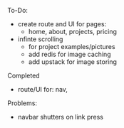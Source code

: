 To-Do:
- create route and UI for pages:
    - home, about, projects, pricing
- infinte scrolling
    - for project examples/pictures
    - add redis for image caching
    - add upstack for image storing

Completed 
- route/UI for: nav, 

Problems:
- navbar shutters on link press